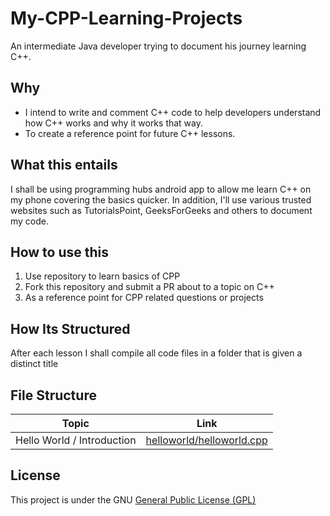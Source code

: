 # My-CPP-Learning-Projects
An intermediate Java developer trying to document his journey learning C++.

## Why
 - I intend to write and comment C++ code to help developers understand how C++ works and why it works that way.
 - To create a reference point for future C++ lessons.

## What this entails
I shall be using programming hubs android app to allow me learn C++ on my phone covering the basics quicker. In addition,
I'll use various trusted websites such as TutorialsPoint, GeeksForGeeks and others to document my code.

## How to use this
1. Use repository to learn basics of CPP
2. Fork this repository and submit a PR about to a topic on C++
3. As a reference point for CPP related questions or projects

## How Its Structured
After each lesson I shall compile all code files in a folder that is given a distinct title

## File Structure

**Topic** | **Link** |
-----|------|
Hello World / Introduction | [helloworld/helloworld.cpp](helloworld/helloworld.cpp) |

## License

This project is under the GNU [General Public License (GPL)](LICENSE)
